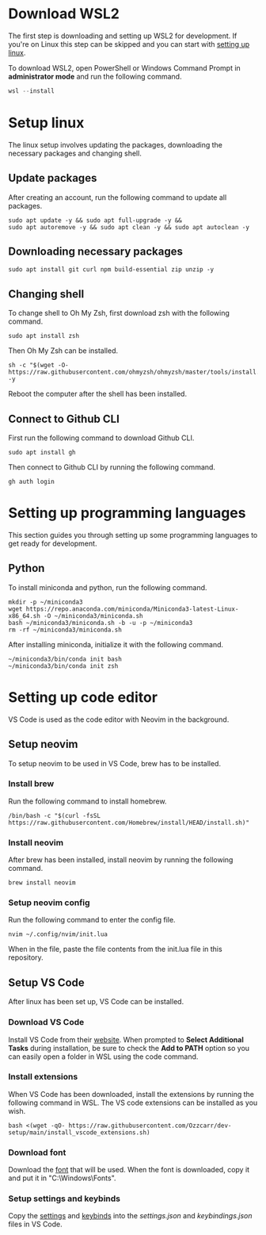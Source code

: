 # Download WSL2
The first step is downloading and setting up WSL2 for development. If you're on Linux this step can be skipped and you can start with [setting up linux](#setup-linux).

To download WSL2, open PowerShell or Windows Command Prompt in **administrator mode** and run the following command.
```powershell
wsl --install
```

# Setup linux
The linux setup involves updating the packages, downloading the necessary packages and changing shell.
## Update packages
After creating an account, run the following command to update all packages.
```shell
sudo apt update -y && sudo apt full-upgrade -y &&
sudo apt autoremove -y && sudo apt clean -y && sudo apt autoclean -y
```
## Downloading necessary packages
```shell
sudo apt install git curl npm build-essential zip unzip -y
```
## Changing shell
To change shell to Oh My Zsh, first download zsh with the following command.
```shell
sudo apt install zsh
```
Then Oh My Zsh can be installed.
```shell
sh -c "$(wget -O- https://raw.githubusercontent.com/ohmyzsh/ohmyzsh/master/tools/install.sh)" -y
```
Reboot the computer after the shell has been installed.
## Connect to Github CLI
First run the following command to download Github CLI.
```shell
sudo apt install gh
```
Then connect to Github CLI by running the following command.
```shell
gh auth login
```

# Setting up programming languages
This section guides you through setting up some programming languages to get ready for development.
## Python
To install miniconda and python, run the following command.
```shell
mkdir -p ~/miniconda3
wget https://repo.anaconda.com/miniconda/Miniconda3-latest-Linux-x86_64.sh -O ~/miniconda3/miniconda.sh
bash ~/miniconda3/miniconda.sh -b -u -p ~/miniconda3
rm -rf ~/miniconda3/miniconda.sh
```
After installing miniconda, initialize it with the following command.
```shell
~/miniconda3/bin/conda init bash
~/miniconda3/bin/conda init zsh
```

# Setting up code editor
VS Code is used as the code editor with Neovim in the background.
## Setup neovim
To setup neovim to be used in VS Code, brew has to be installed.
### Install brew
Run the following command to install homebrew.
```shell
/bin/bash -c "$(curl -fsSL https://raw.githubusercontent.com/Homebrew/install/HEAD/install.sh)"
```
### Install neovim
After brew has been installed, install neovim by running the following command.
```shell
brew install neovim
```
### Setup neovim config
Run the following command to enter the config file.
```shell
nvim ~/.config/nvim/init.lua
```
When in the file, paste the file contents from the init.lua file in this repository.

## Setup VS Code
After linux has been set up, VS Code can be installed.
### Download VS Code
Install VS Code from their [website](https://vscode.download.prss.microsoft.com/dbazure/download/stable/f1e16e1e6214d7c44d078b1f0607b2388f29d729/VSCodeUserSetup-x64-1.91.1.exe).
When prompted to **Select Additional Tasks** during installation, be sure to check the **Add to PATH** option so you can easily open a folder in WSL using the code command.
### Install extensions
When VS Code has been downloaded, install the extensions by running the following command in WSL. The VS code extensions can be installed as you wish.
```shell
bash <(wget -qO- https://raw.githubusercontent.com/Ozzcarr/dev-setup/main/install_vscode_extensions.sh)
```
### Download font
Download the [font](https://raw.githubusercontent.com/Ozzcarr/dev-setup/main/MonaspaceArgonVarVF%5Bwght%2Cwdth%2Cslnt%5D.ttf) that will be used.
When the font is downloaded, copy it and put it in "C:\Windows\Fonts".
### Setup settings and keybinds
Copy the [settings](https://github.com/Ozzcarr/dev-setup/blob/main/settings.json) and [keybinds](https://github.com/Ozzcarr/dev-setup/blob/main/keybindings.json) into the *settings.json* and *keybindings.json* files in VS Code.
